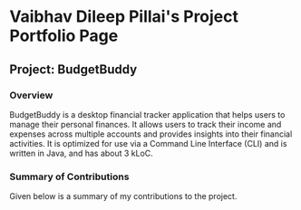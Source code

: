 # Vaibhav Dileep Pillai's Project Portfolio Page

## Project: BudgetBuddy

### Overview
BudgetBuddy is a desktop financial tracker application that helps users to manage their personal finances. It allows
users to track their income and expenses across multiple accounts and provides insights into their financial activities.
It is optimized for use via a Command Line Interface (CLI) and is written in Java, and has about 3 kLoC.

### Summary of Contributions
Given below is a summary of my contributions to the project.


